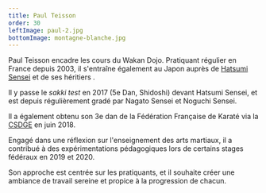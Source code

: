 ```yaml
---
title: Paul Teisson
order: 30
leftImage: paul-2.jpg
bottomImage: montagne-blanche.jpg
---
```

Paul Teisson encadre les cours du Wakan Dojo. Pratiquant régulier en France depuis 2003, il s'entraîne
également au Japon auprès de [Hatsumi Sensei](https://fr.wikipedia.org/wiki/Masaaki_Hatsumi) et de
ses héritiers .

Il y passe le *sakki test* en 2017 (5e Dan, Shidoshi) devant Hatsumi Sensei, et est depuis régulièrement gradé par Nagato Sensei et Noguchi Sensei.

Il a également obtenu son 3e dan de la Fédération Française de Karaté via la
[CSDGE](https://www.ffkarate.fr/grades/csdge) en juin 2018.

Engagé dans une réflexion sur l'enseignement des arts martiaux, il a contribué à des expérimentations
pédagogiques lors de certains stages fédéraux en 2019 et 2020.

Son approche est centrée sur les pratiquants, et il souhaite créer une ambiance de travail sereine et propice
à la progression de chacun.
